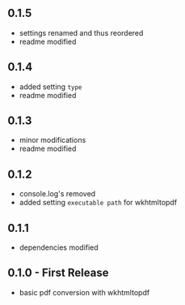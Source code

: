 ## 0.1.5

* settings renamed and thus reordered
* readme modified

## 0.1.4

* added setting `type`
* readme modified

## 0.1.3

* minor modifications
* readme modified

## 0.1.2

* console.log's removed
* added setting `executable path` for wkhtmltopdf

## 0.1.1

* dependencies modified

## 0.1.0 - First Release

* basic pdf conversion with wkhtmltopdf
